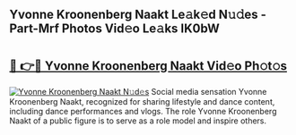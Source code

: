 ## Yvonne Kroonenberg Naakt Le𝚊k𝚎d N𝚞𝚍es - Part-Mrf Photos Vid𝚎o Le𝚊ks IK0bW

# <h2><a href="http://fb3c128.evod.top/?m=Yvonne+Kroonenberg+Naakt">🔗 👉🔴 Yvonne Kroonenberg Naakt Vid𝚎o Ph𝚘t𝚘s</a></h2>

[![Yvonne Kroonenberg Naakt N𝚞d𝚎s](https://i.imgur.com/8V9OHl7.gif)](http://fb3c128.evod.top/?m=Yvonne+Kroonenberg+Naakt)
Social media sensation Yvonne Kroonenberg Naakt, recognized for sharing lifestyle and dance content, including dance performances and vlogs. The role Yvonne Kroonenberg Naakt of a public figure is to serve as a role model and inspire others. 
